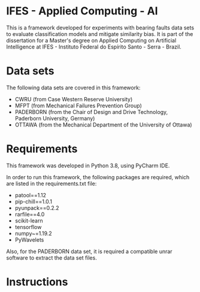 # IFES - Applied Computing - AI

This is a framework developed for experiments with bearing faults data sets to evaluate classification models and mitigate similarity bias.
It is part of the dissertation for a Master's degree on Applied Computing on Artificial Intelligence at IFES - Instituto Federal do Espírito Santo - Serra - Brazil.

# Data sets

The following data sets are covered in this framework:

- CWRU (from Case Western Reserve University)
- MFPT (from Mechanical Failures Prevention Group)
- PADERBORN (from the Chair of Design and Drive Technology, Paderborn University, Germany)
- OTTAWA (from the Mechanical Department of the University of Ottawa)

# Requirements

This framework was developed in Python 3.8, using PyCharm IDE.

In order to run this framework, the following packages are required, which are listed in the requirements.txt file:

- patool==1.12
- pip-chill==1.0.1
- pyunpack==0.2.2
- rarfile==4.0
- scikit-learn
- tensorflow
- numpy~=1.19.2
- PyWavelets

Also, for the PADERBORN data set, it is required a compatible unrar software to extract the data set files.

# Instructions

